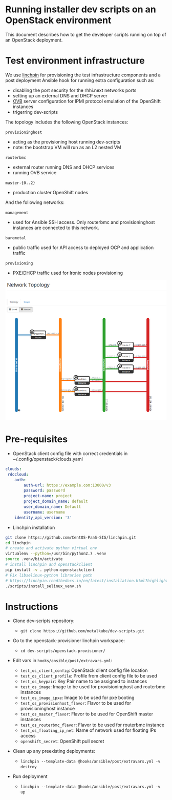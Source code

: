 Running installer dev scripts on an OpenStack environment
=========================================================

This document describes how to get the developer scripts running on top of an
OpenStack deployment.

# Test environment infrastructure

We use [linchpin](https://github.com/CentOS-PaaS-SIG/linchpin) for provisioning
the test infrastructure components and a post deployment Ansible hook for running
extra configuration such as:
 - disabling the port security for the rhhi.next networks ports
 - setting up an external DNS and DHCP server
 - [OVB](https://github.com/openstack/openstack-virtual-baremetal) server configuration
   for IPMI protocol emulation of the OpenShift instances
 - trigerring dev-scripts

The topology includes the following OpenStack instances:

`provisioninghost`
 - acting as the provisioning host running dev-scripts
 - note: the bootstrap VM will run as an L2 nested VM

`routerbmc`
 - external router running DNS and DHCP services
 - running OVB service

`master-{0..2}`
 - production cluster OpenShift nodes

And the following networks:

`management`
 - used for Ansible SSH access. Only routerbmc and provisioninghost
     instances are connected to this network.

`baremetal`
 - public traffic used for API access to deployed OCP and application traffic

`provisioning`
 - PXE/DHCP traffic used for Ironic nodes provisioning

![alt text](https://raw.githubusercontent.com/mcornea/metalkube-dev-scripts-openstack/master/rhhi-openstack.png)

# Pre-requisites

 - OpenStack client config file with correct credentials in ~/.config/openstack/clouds.yaml
```yaml
clouds:
 rdocloud:
    auth:
        auth-url: https://example.com:13000/v3
        password: password
        project-name: project
        project_domain_name: default
        user_domain_name: Default
        username: username
    identity_api_version: '3'
```

 - Linchpin installation
```bash
git clone https://github.com/CentOS-PaaS-SIG/linchpin.git
cd linchpin
# create and activate python virtual env
virtualenv --python=/usr/bin/python2.7 .venv
source .venv/bin/activate
# install linchpin and openstackclient
pip install -v . python-openstackclient
# Fix libselinux-python libraries path
# https://linchpin.readthedocs.io/en/latest/installation.html?highlight=selinux#virtual-environments-and-selinux
./scripts/install_selinux_venv.sh
```

# Instructions

- Clone dev-scripts repository:
  - `git clone https://github.com/metalkube/dev-scripts.git`

- Go to the openstack-provisioner linchpin workspace:
  - `cd dev-scripts/openstack-provisioner/`

- Edit vars in `hooks/ansible/post/extravars.yml`:
  - `test_os_client_config`: OpenStack client config file location
  - `test_os_client_profile`: Profile from client config file to be used
  - `test_os_keypair`: Key Pair name to be assigned to instances
  - `test_os_image`: Image to be used for provisioninghost and routerbmc instances
  - `test_os_image_ipxe`: Image to be used for pxe booting
  - `test_os_provisionhost_flavor`: Flavor to be used for provisioninghost instance
  - `test_os_master_flavor`: Flavor to be used for OpenShift master instances
  - `test_os_routerbmc_flavor`: Flavor to be used for routerbmc instance
  - `test_os_floating_ip_net`: Name of network used for floating IPs access
  - `openshift_secret`: OpenShift pull secret

- Clean up any preexisting deployments:
  - `linchpin --template-data @hooks/ansible/post/extravars.yml -v destroy`

- Run deployment
  - `linchpin --template-data @hooks/ansible/post/extravars.yml -v up`
